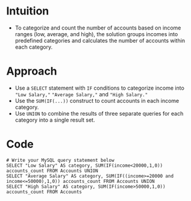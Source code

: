 # Intuition
- To categorize and count the number of accounts based on income ranges (low, average, and high), the solution groups incomes into predefined categories and calculates the number of accounts within each category.
<!-- Describe your first thoughts on how to solve this problem. -->

# Approach
- Use a `SELECT` statement with `IF` conditions to categorize income into `"Low Salary,"` `"Average Salary,"` and `"High Salary."`
- Use the `SUM(IF(...))` construct to count accounts in each income category.
- Use `UNION` to combine the results of three separate queries for each category into a single result set.
<!-- Describe your approach to solving the problem. -->

# Code
```mysql []
# Write your MySQL query statement below
SELECT "Low Salary" AS category, SUM(IF(income<20000,1,0)) accounts_count FROM Accounts UNION
SELECT "Average Salary" AS category, SUM(IF((income>=20000 and income<=50000),1,0)) accounts_count FROM Accounts UNION
SELECT "High Salary" AS category, SUM(IF(income>50000,1,0)) accounts_count FROM Accounts

```